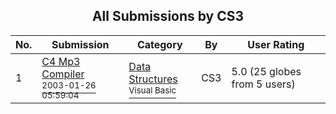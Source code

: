 ﻿<div align="center">

## All Submissions by CS3

</div>

No.  | Submission | Category | By   | User Rating
---- | ---------- | -------- | ---- | -----------
1 | [C4 Mp3 Compiler<br /><sup>2003-01-26 05:59:04</sup>](https://github.com/Planet-Source-Code/cs3-c4-mp3-compiler__1-42712) | [Data Structures<br /><sup>Visual Basic</sup>](../ByCategory/data-structures__1-33.md) | CS3 | 5.0 (25 globes from 5 users)
